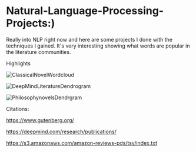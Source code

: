 # Natural-Language-Processing-Projects:)
Really into NLP right now and here are some projects I done with the techniques I gained. It's very interesting showing what words are popular in the literature communities.

Highlights

![ClassicalNovelWordcloud](https://user-images.githubusercontent.com/44904887/57596297-2f485080-7507-11e9-9e14-c151048fb68a.JPG)


![DeepMindLiteratureDendrogram](https://user-images.githubusercontent.com/44904887/57596306-3bcca900-7507-11e9-826c-c05c62e8830a.JPG)


![PhilosophynovelsDendrgram](https://user-images.githubusercontent.com/44904887/57596316-4edf7900-7507-11e9-933d-fa5e8d2b4878.JPG)

Citations:

https://www.gutenberg.org/

https://deepmind.com/research/publications/

https://s3.amazonaws.com/amazon-reviews-pds/tsv/index.txt
